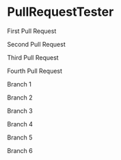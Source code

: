 PullRequestTester
=================

First Pull Request

Second Pull Request

Third Pull Request

Fourth Pull Request

Branch 1

Branch 2

Branch 3

Branch 4

Branch 5

Branch 6
